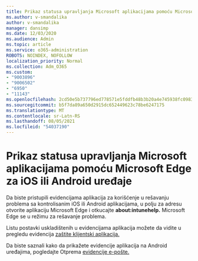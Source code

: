 ```yaml
---
title: Prikaz statusa upravljanja Microsoft aplikacijama pomoću Microsoft Edge za iOS ili Android uređaje
ms.author: v-smandalika
author: v-smandalika
manager: dansimp
ms.date: 12/03/2020
ms.audience: Admin
ms.topic: article
ms.service: o365-administration
ROBOTS: NOINDEX, NOFOLLOW
localization_priority: Normal
ms.collection: Adm_O365
ms.custom:
- "9003896"
- "9006502"
- "6950"
- "11143"
ms.openlocfilehash: 2cd50e5b737796ed778571e5fddfb48b3b20a4e745938fc09836525a47ba2b72
ms.sourcegitcommit: b5f7da89a650d2915dc652449623c78be6247175
ms.translationtype: MT
ms.contentlocale: sr-Latn-RS
ms.lasthandoff: 08/05/2021
ms.locfileid: "54037190"
---
```

# <a name="view-the-management-status-of-microsoft-apps-by-using-microsoft-edge-for-ios-or-android-devices"></a>Prikaz statusa upravljanja Microsoft aplikacijama pomoću Microsoft Edge za iOS ili Android uređaje

Da biste pristupili evidencijama aplikacija za korišćenje u rešavanju problema sa kontrolisanim iOS ili Android aplikacijama, u polju za adresu otvorite aplikaciju Microsoft Edge i otkucajte **about:intunehelp.** Microsoft Edge se u režimu za rešavanje problema.

Listu postavki uskladištenih u evidencijama aplikacija možete da vidite u pregledu evidencija [zaštite klijentski aplikacija.](/mem/intune/apps/app-protection-policy-settings-log)

Da biste saznali kako da prikažete evidencije aplikacija na Android uređajima, pogledajte Otprema [evidencije e-pošte.](/mem/intune/user-help/send-logs-to-your-it-admin-by-email-android)